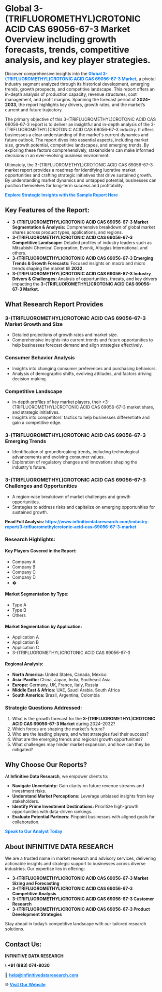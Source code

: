 <h1>Global 3-(TRIFLUOROMETHYL)CROTONIC ACID CAS 69056-67-3 Market Overview including growth forecasts, trends, competitive analysis, and key player strategies.</h1>
<p>
Discover comprehensive insights into the 
<a href="https://www.infinitivedataresearch.com/industry-report/3-trifluoromethylcrotonic-acid-cas-69056-67-3-market" rel="dofollow" style="color: #007BFF; text-decoration: none;"><strong>Global 3-(TRIFLUOROMETHYL)CROTONIC ACID CAS 69056-67-3 Market</strong></a>, a pivotal industry segment analyzed through its historical development, emerging trends, growth prospects, and competitive landscape. This report offers an in-depth analysis of production capacity, revenue structures, cost management, and profit margins. Spanning the forecast period of <strong>2024–2033</strong>, the report highlights key drivers, growth rates, and the market’s current and future trajectory.
</p>
<p>
The primary objective of this 3-(TRIFLUOROMETHYL)CROTONIC ACID CAS 69056-67-3 report is to deliver an insightful and in-depth analysis of the 3-(TRIFLUOROMETHYL)CROTONIC ACID CAS 69056-67-3 industry. It offers businesses a clear understanding of the market's current dynamics and future outlook. The report dives into essential aspects, including market size, growth potential, competitive landscapes, and emerging trends. By exploring these factors comprehensively, stakeholders can make informed decisions in an ever-evolving business environment.
</p>
<p>
Ultimately, the 3-(TRIFLUOROMETHYL)CROTONIC ACID CAS 69056-67-3 market report provides a roadmap for identifying lucrative market opportunities and crafting strategic initiatives that drive sustained growth. By understanding market dynamics and untapped potential, businesses can position themselves for long-term success and profitability.
</p>
<p>
<a href="https://www.infinitivedataresearch.com/request-sample/reportId=110555" style="color: #007BFF; text-decoration: none;"><strong>Explore Strategic Insights with the Sample Report Here</strong></a>
</p>

<h2>Key Features of the Report:</h2>
<ul>
<li><strong>3-(TRIFLUOROMETHYL)CROTONIC ACID CAS 69056-67-3 Market Segmentation & Analysis:</strong> Comprehensive breakdown of global market shares across product types, applications, and regions.</li>
<li><strong>3-(TRIFLUOROMETHYL)CROTONIC ACID CAS 69056-67-3 Competitive Landscape:</strong> Detailed profiles of industry leaders such as Mitsubishi Chemical Corporation, Evonik, Altuglas International, and others.</li>
<li><strong>3-(TRIFLUOROMETHYL)CROTONIC ACID CAS 69056-67-3 Emerging Trends & Growth Forecasts:</strong> Focused insights on macro and micro trends shaping the market till <strong>2032</strong>.</li>
<li><strong>3-(TRIFLUOROMETHYL)CROTONIC ACID CAS 69056-67-3 Industry Drivers & Challenges:</strong> Analysis of opportunities, threats, and key drivers impacting the <strong>3-(TRIFLUOROMETHYL)CROTONIC ACID CAS 69056-67-3 Market</strong>.</li>
</ul>

<h2>What Research Report Provides</h2>
<h3>3-(TRIFLUOROMETHYL)CROTONIC ACID CAS 69056-67-3 Market Growth and Size</h3>
<ul>
<li>Detailed projections of growth rates and market size.</li>
<li>Comprehensive insights into current trends and future opportunities to help businesses forecast demand and align strategies effectively.</li>
</ul>

<h3>Consumer Behavior Analysis</h3>
<ul>
<li>Insights into changing consumer preferences and purchasing behaviors.</li>
<li>Analysis of demographic shifts, evolving attitudes, and factors driving decision-making.</li>
</ul>

<h3>Competitive Landscape</h3>
<ul>
<li>In-depth profiles of key market players, their >3-(TRIFLUOROMETHYL)CROTONIC ACID CAS 69056-67-3 market share, and strategic initiatives.</li>
<li>Insights into competitors' tactics to help businesses differentiate and gain a competitive edge.</li>
</ul>

<h3>3-(TRIFLUOROMETHYL)CROTONIC ACID CAS 69056-67-3 Emerging Trends</h3>
<ul>
<li>Identification of groundbreaking trends, including technological advancements and evolving consumer values.</li>
<li>Exploration of regulatory changes and innovations shaping the industry's future.</li>
</ul>

<h3>3-(TRIFLUOROMETHYL)CROTONIC ACID CAS 69056-67-3 Challenges and Opportunities</h3>
<ul>
<li>A region-wise breakdown of market challenges and growth opportunities.</li>
<li>Strategies to address risks and capitalize on emerging opportunities for sustained growth.</li>
</ul>
<p><strong>Read Full Analysis:</strong> <a href="https://www.infinitivedataresearch.com/industry-report/3-trifluoromethylcrotonic-acid-cas-69056-67-3-market" rel="dofollow" style="color: #007BFF; text-decoration: none;"><strong>https://www.infinitivedataresearch.com/industry-report/3-trifluoromethylcrotonic-acid-cas-69056-67-3-market</strong></a></p>
<h3>Research Highlights:</h3>
<h4>Key Players Covered in the Report:</h4>
<ul><li>Company A</li><li>Company B</li><li>Company C</li><li>Company D</li><li>�</li></ul>
<h4>Market Segmentation by Type:</h4>
<ul><li>Type A</li><li>Type B</li><li>Others</li></ul>
<h4>Market Segmentation by Application:</h4>
<ul><li>Application A</li><li>Application B</li><li>Application C</li><li>3-(TRIFLUOROMETHYL)CROTONIC ACID CAS 69056-67-3</li></ul>

<h4>Regional Analysis:</h4>
<ul>
<li><strong>North America:</strong> United States, Canada, Mexico</li>
<li><strong>Asia-Pacific:</strong> China, Japan, India, Southeast Asia</li>
<li><strong>Europe:</strong> Germany, UK, France, Italy, Russia</li>
<li><strong>Middle East & Africa:</strong> UAE, Saudi Arabia, South Africa</li>
<li><strong>South America:</strong> Brazil, Argentina, Colombia</li>
</ul>

<h3>Strategic Questions Addressed:</h3>
<ol>
<li>What is the growth forecast for the <strong>3-(TRIFLUOROMETHYL)CROTONIC ACID CAS 69056-67-3 Market</strong> during 2024–2032?</li>
<li>Which forces are shaping the market's future?</li>
<li>Who are the leading players, and what strategies fuel their success?</li>
<li>What are the emerging trends and regional growth opportunities?</li>
<li>What challenges may hinder market expansion, and how can they be mitigated?</li>
</ol>

<h2>Why Choose Our Reports?</h2>
<p>At <strong>Infinitive Data Research</strong>, we empower clients to:</p>
<ul>
<li><strong>Navigate Uncertainty:</strong> Gain clarity on future revenue streams and investment risks.</li>
<li><strong>Understand Market Perceptions:</strong> Leverage unbiased insights from key stakeholders.</li>
<li><strong>Identify Prime Investment Destinations:</strong> Prioritize high-growth opportunities with data-driven rankings.</li>
<li><strong>Evaluate Potential Partners:</strong> Pinpoint businesses with aligned goals for collaboration.</li>
</ul>
<p><a href="https://www.infinitivedataresearch.com/industry-report/3-trifluoromethylcrotonic-acid-cas-69056-67-3-market" rel="dofollow" style="color: #007BFF; text-decoration: none;"><strong>Speak to Our Analyst Today</strong></a></p>

<h2>About INFINITIVE DATA RESEARCH</h2>
<p>We are a trusted name in market research and advisory services, delivering actionable insights and strategic support to businesses across diverse industries. Our expertise lies in offering:</p>
<ul>
<li><strong>3-(TRIFLUOROMETHYL)CROTONIC ACID CAS 69056-67-3 Market Sizing and Forecasting</strong></li>
<li><strong>3-(TRIFLUOROMETHYL)CROTONIC ACID CAS 69056-67-3 Competitive Analysis</strong></li>
<li><strong>3-(TRIFLUOROMETHYL)CROTONIC ACID CAS 69056-67-3 Customer Research</strong></li>
<li><strong>3-(TRIFLUOROMETHYL)CROTONIC ACID CAS 69056-67-3 Product Development Strategies</strong></li>
</ul>
<p>Stay ahead in today’s competitive landscape with our tailored research solutions.</p>

<h2>Contact Us:</h2>
<p><strong>INFINITIVE DATA RESEARCH</strong></p>
<p>📞 <strong>+91 (883) 074-8030</strong></p>
<p>📧 <strong><a href="mailto:help@infinitivedataresearch.com" style="color: #007BFF;">help@infinitivedataresearch.com</a></strong></p>
<p>🌐 <strong><a href="https://www.infinitivedataresearch.com" rel="dofollow" style="color: #007BFF;">Visit Our Website</a></strong></p>
